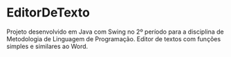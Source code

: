 # EditorDeTexto
Projeto desenvolvido em Java com Swing no 2º período para a disciplina de Metodologia de Linguagem de Programação. Editor de textos com funções simples e similares ao Word.
